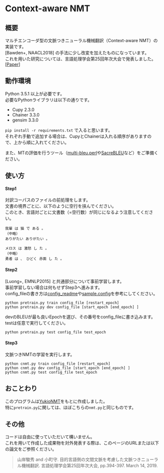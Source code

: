 # Context-aware NMT

## 概要
マルチエンコーダ型の文脈つきニューラル機械翻訳（Context-aware NMT）の実装です。  
[Bawden+, NAACL2018] の手法に少し改変を加えたものになっています。  
これを用いた研究については、言語処理学会第25回年次大会で発表しました。[[Paper](http://www.anlp.jp/proceedings/annual_meeting/2019/pdf_dir/P1-23.pdf)]  

## 動作環境
Python 3.5.1 以上が必要です。   
必要なPythonライブラリは以下の通りです。
- Cupy 2.3.0
- Chainer 3.3.0
- gensim 3.3.0  

`pip install -r requirements.txt` で入ると思います。  
それぞれ手動で追加する場合は、CupyとChainerは入れる順序がありますので、上から順に入れてください。  

また、MTの評価を行うツール（[multi-bleu.perl](https://github.com/moses-smt/mosesdecoder/blob/master/scripts/generic/multi-bleu.perl)や[SacreBLEU](https://github.com/mjpost/sacreBLEU)など）をご準備ください。

## 使い方

#### Step1
対訳コーパスのファイルの前処理をします。  
文書の境界ごとに、以下のように空行を挟んでください。  
このとき、言語対ごとに文書数（=空行数）が同じになるよう注意してください。

```
我輩 は 猫 で ある 。
（中略）
ありがたい ありがたい 。

メロス は 激怒 し た 。
（中略）  
勇者 は 、 ひどく 赤面 し た 。
```

#### Step2
[Luong+, EMNLP2015] と共通部分について事前学習します。  
事前学習しない場合は何もせずStep3へ進みます。  
config_fileの書き方は[config_readme](https://github.com/hargon24/Context_aware_NMT/blob/master/config_readme.md)や[sample.config](https://github.com/hargon24/Context_aware_NMT/blob/master/sample.config)を参考にしてください。  
```
python pretrain.py train config_file [restart_epoch]  
python pretrain.py dev config_file [start_epoch [end_epoch] ]
```
devのBLEUが最も良いEpochを選び、その番号をconfig_fileに書き込みます。  
testは任意で実行してください。
```
python pretrain.py test config_file test_epoch
```

#### Step3
文脈つきNMTの学習を実行します。  

```
python cnmt.py train config_file [restart_epoch] 
python cnmt.py dev config_file [start_epoch [end_epoch] ] 
python cnmt.py test config_file test_epoch  
```

## おことわり
このプログラムは[YukioNMT](https://github.com/yukio326/nmt-chainer)をもとに作成しました。  
特に`pretrain.py`に関しては、ほぼこちらの`nmt.py`と同じものです。  

## その他
コードは自由に使っていただいて構いません。  
これを用いて作成した成果物を対外発表する際は、このページのURLまたは以下の論文をご参照ください。  
> 山岸駿秀 and 小町守. 目的言語側の文間文脈を考慮した文脈つきニューラル機械翻訳. 言語処理学会第25回年次大会, pp.394-397. March 14, 2019.  
